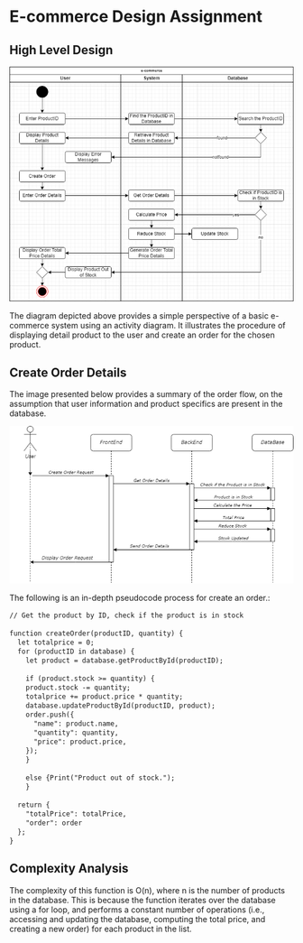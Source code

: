 # E-commerce Design Assignment

## High Level Design

![activity-diagram](assets/activity-diagram.png)

The diagram depicted above provides a simple perspective of a basic e-commerce system using an activity diagram. It illustrates the procedure of displaying detail product to the user and create an order for the chosen product.

## Create Order Details

The image presented below provides a summary of the order flow, on the assumption that user information and product specifics are present in the database.

![sequence-diagram](assets/sequence-diagram.png)

The following is an in-depth pseudocode process for create an order.:

```pseudocode
// Get the product by ID, check if the product is in stock

function createOrder(productID, quantity) {
  let totalprice = 0;
  for (productID in database) {
    let product = database.getProductById(productID);

    if (product.stock >= quantity) {
    product.stock -= quantity;
    totalprice += product.price * quantity;
    database.updateProductById(productID, product);
    order.push({
      "name": product.name,
      "quantity": quantity,
      "price": product.price,
    });
    }

    else {Print("Product out of stock.");
    }
  
  return {
    "totalPrice": totalPrice,
    "order": order
  };
}
```
## Complexity Analysis
The  complexity of this function is O(n), where n is the number of products in the database. This is because the function iterates over the database using a for loop, and performs a constant number of operations (i.e., accessing and updating the database, computing the total price, and creating a new order) for each product in the list.